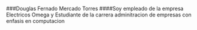  ###Douglas Fernado Mercado Torres
####Soy empleado de la empresa Electricos Omega y Estudiante de la carrera adminitracion de empresas con enfasis en computacion
